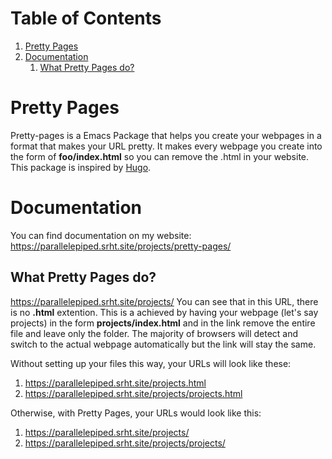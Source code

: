 
# Table of Contents

1.  [Pretty Pages](#org5b2992f)
2.  [Documentation](#org17acdf9)
    1.  [What Pretty Pages do?](#org7b72deb)



<a id="org5b2992f"></a>

# Pretty Pages

Pretty-pages is a Emacs Package that helps you create your webpages in a format that makes your URL pretty. It makes every webpage you create into the form of **foo/index.html** so you can remove the .html in your website. This package is inspired by [Hugo](https://gohugo.io/).


<a id="org17acdf9"></a>

# Documentation

You can find documentation on my website:
<https://parallelepiped.srht.site/projects/pretty-pages/>


<a id="org7b72deb"></a>

## What Pretty Pages do?

<https://parallelepiped.srht.site/projects/>
You can see that in this URL, there is no **.html** extention.
This is a achieved by having your webpage (let's say projects) in the form **projects/index.html** and in the link remove the entire file and leave only the folder. The majority of browsers will detect and switch to the actual webpage automatically but the link will stay the same.

Without setting up your files this way, your URLs will look like these:

1.  <https://parallelepiped.srht.site/projects.html>
2.  <https://parallelepiped.srht.site/projects/projects.html>

Otherwise, with Pretty Pages, your URLs would look like this: 

1.  <https://parallelepiped.srht.site/projects/>
2.  <https://parallelepiped.srht.site/projects/projects/>

